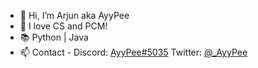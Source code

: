 - 👋 Hi, I’m Arjun aka AyyPee
- 👀 I love CS and PCM!
- 📚 Python | Java
- 📫 Contact - Discord: [AyyPee#5035](https://discord.com/users/932145282236424192)  Twitter: [@_AyyPee](https://twitter.com/_AyyPee)

<!---
Ayy-Pee/Ayy-Pee is a ✨ special ✨ repository because its `README.md` (this file) appears on your GitHub profile.
You can click the Preview link to take a look at your changes.
--->
